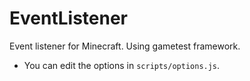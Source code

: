 # EventListener
Event listener for Minecraft. Using gametest framework.
* You can edit the options in `scripts/options.js`.

